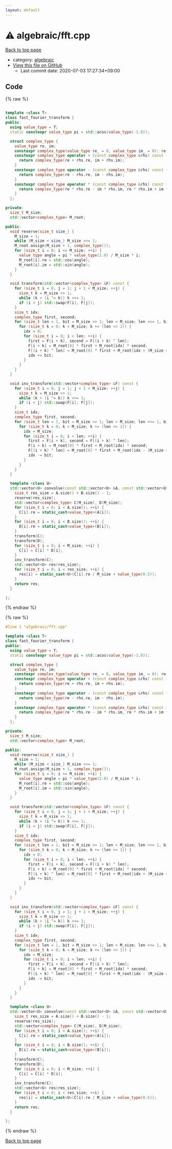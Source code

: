 ```yaml
---
layout: default
---
```


<!-- mathjax config similar to math.stackexchange -->
<script type="text/javascript" async
  src="https://cdnjs.cloudflare.com/ajax/libs/mathjax/2.7.5/MathJax.js?config=TeX-MML-AM_CHTML">
</script>
<script type="text/x-mathjax-config">
  MathJax.Hub.Config({
    TeX: { equationNumbers: { autoNumber: "AMS" }},
    tex2jax: {
      inlineMath: [ ['$','$'] ],
      processEscapes: true
    },
    "HTML-CSS": { matchFontHeight: false },
    displayAlign: "left",
    displayIndent: "2em"
  });
</script>

<script type="text/javascript" src="https://cdnjs.cloudflare.com/ajax/libs/jquery/3.4.1/jquery.min.js"></script>
<script src="https://cdn.jsdelivr.net/npm/jquery-balloon-js@1.1.2/jquery.balloon.min.js" integrity="sha256-ZEYs9VrgAeNuPvs15E39OsyOJaIkXEEt10fzxJ20+2I=" crossorigin="anonymous"></script>
<script type="text/javascript" src="../../assets/js/copy-button.js"></script>
<link rel="stylesheet" href="../../assets/css/copy-button.css" />


# :warning: algebraic/fft.cpp

<a href="../../index.html">Back to top page</a>

* category: <a href="../../index.html#c7f6ad568392380a8f4b4cecbaccb64c">algebraic</a>
* <a href="{{ site.github.repository_url }}/blob/master/algebraic/fft.cpp">View this file on GitHub</a>
    - Last commit date: 2020-07-03 17:27:34+09:00




## Code

<a id="unbundled"></a>
{% raw %}
```cpp

template <class T>
class fast_fourier_transform {
public:
  using value_type = T;
  static constexpr value_type pi = std::acos(value_type(-1.0));

  struct complex_type {
    value_type re, im;
    constexpr complex_type(value_type re_ = 0, value_type im_ = 0): re(re_), im(im_) { }
    constexpr complex_type operator + (const complex_type &rhs) const { 
      return complex_type(re + rhs.re, im + rhs.im); 
    }
    constexpr complex_type operator - (const complex_type &rhs) const { 
      return complex_type(re - rhs.re, im - rhs.im); 
    }
    constexpr complex_type operator * (const complex_type &rhs) const { 
      return complex_type(re * rhs.re - im * rhs.im, re * rhs.im + im * rhs.re); 
    }
  };

private:
  size_t M_size;
  std::vector<complex_type> M_root;

public:
  void reserve(size_t size_) {
    M_size = 1;
    while (M_size < size_) M_size <<= 1;
    M_root.assign(M_size + 1, complex_type());
    for (size_t i = 0; i <= M_size; ++i) {
      value_type angle = pi * value_type(2.0) / M_size * i;
      M_root[i].re = std::cos(angle);
      M_root[i].im = std::sin(angle);
    }
  }

  void transform(std::vector<complex_type> &F) const {
    for (size_t i = 0, j = 1; j + 1 < M_size; ++j) {
      size_t k = M_size >> 1;
      while (k > (i ^= k)) k >>= 1;
      if (i < j) std::swap(F[i], F[j]);
    }
    size_t idx;
    complex_type first, second;
    for (size_t len = 1, bit = M_size >> 1; len < M_size; len <<= 1, bit >>= 1) {
      for (size_t k = 0; k < M_size; k += (len << 1)) {
        idx = 0;
        for (size_t i = 0; i < len; ++i) {
          first = F[i + k], second = F[(i + k) ^ len];
          F[i + k] = M_root[0] * first + M_root[idx] * second;
          F[(i + k) ^ len] = M_root[0] * first + M_root[idx + (M_size >> 1)] * second;
          idx += bit;
        }
      }
    }
  }

  void inv_transform(std::vector<complex_type> &F) const {
    for (size_t i = 0, j = 1; j + 1 < M_size; ++j) {
      size_t k = M_size >> 1;
      while (k > (i ^= k)) k >>= 1;
      if (i < j) std::swap(F[i], F[j]);
    }
    size_t idx;
    complex_type first, second;
    for (size_t len = 1, bit = M_size >> 1; len < M_size; len <<= 1, bit >>= 1) {
      for (size_t k = 0; k < M_size; k += (len << 1)) {
        idx = M_size;
        for (size_t i = 0; i < len; ++i) {
          first = F[i + k], second = F[(i + k) ^ len];
          F[i + k] = M_root[0] * first + M_root[idx] * second;
          F[(i + k) ^ len] = M_root[0] * first + M_root[idx - (M_size >> 1)] * second;
          idx -= bit;
        }
      }
    }
  }

  template <class U>
  std::vector<U> convolve(const std::vector<U> &A, const std::vector<U> &B) {
    size_t res_size = A.size() + B.size() - 1;
    reserve(res_size);
    std::vector<complex_type> C(M_size), D(M_size);
    for (size_t i = 0; i < A.size(); ++i) {
      C[i].re = static_cast<value_type>(A[i]);
    }
    for (size_t i = 0; i < B.size(); ++i) {
      D[i].re = static_cast<value_type>(B[i]);
    }
    transform(C);
    transform(D);
    for (size_t i = 0; i < M_size; ++i) {
      C[i] = C[i] * D[i];
    }
    inv_transform(C);
    std::vector<U> res(res_size);
    for (size_t i = 0; i < res_size; ++i) {
      res[i] = static_cast<U>(C[i].re / M_size + value_type(0.5));
    }
    return res;
  }

};

```
{% endraw %}

<a id="bundled"></a>
{% raw %}
```cpp
#line 1 "algebraic/fft.cpp"

template <class T>
class fast_fourier_transform {
public:
  using value_type = T;
  static constexpr value_type pi = std::acos(value_type(-1.0));

  struct complex_type {
    value_type re, im;
    constexpr complex_type(value_type re_ = 0, value_type im_ = 0): re(re_), im(im_) { }
    constexpr complex_type operator + (const complex_type &rhs) const { 
      return complex_type(re + rhs.re, im + rhs.im); 
    }
    constexpr complex_type operator - (const complex_type &rhs) const { 
      return complex_type(re - rhs.re, im - rhs.im); 
    }
    constexpr complex_type operator * (const complex_type &rhs) const { 
      return complex_type(re * rhs.re - im * rhs.im, re * rhs.im + im * rhs.re); 
    }
  };

private:
  size_t M_size;
  std::vector<complex_type> M_root;

public:
  void reserve(size_t size_) {
    M_size = 1;
    while (M_size < size_) M_size <<= 1;
    M_root.assign(M_size + 1, complex_type());
    for (size_t i = 0; i <= M_size; ++i) {
      value_type angle = pi * value_type(2.0) / M_size * i;
      M_root[i].re = std::cos(angle);
      M_root[i].im = std::sin(angle);
    }
  }

  void transform(std::vector<complex_type> &F) const {
    for (size_t i = 0, j = 1; j + 1 < M_size; ++j) {
      size_t k = M_size >> 1;
      while (k > (i ^= k)) k >>= 1;
      if (i < j) std::swap(F[i], F[j]);
    }
    size_t idx;
    complex_type first, second;
    for (size_t len = 1, bit = M_size >> 1; len < M_size; len <<= 1, bit >>= 1) {
      for (size_t k = 0; k < M_size; k += (len << 1)) {
        idx = 0;
        for (size_t i = 0; i < len; ++i) {
          first = F[i + k], second = F[(i + k) ^ len];
          F[i + k] = M_root[0] * first + M_root[idx] * second;
          F[(i + k) ^ len] = M_root[0] * first + M_root[idx + (M_size >> 1)] * second;
          idx += bit;
        }
      }
    }
  }

  void inv_transform(std::vector<complex_type> &F) const {
    for (size_t i = 0, j = 1; j + 1 < M_size; ++j) {
      size_t k = M_size >> 1;
      while (k > (i ^= k)) k >>= 1;
      if (i < j) std::swap(F[i], F[j]);
    }
    size_t idx;
    complex_type first, second;
    for (size_t len = 1, bit = M_size >> 1; len < M_size; len <<= 1, bit >>= 1) {
      for (size_t k = 0; k < M_size; k += (len << 1)) {
        idx = M_size;
        for (size_t i = 0; i < len; ++i) {
          first = F[i + k], second = F[(i + k) ^ len];
          F[i + k] = M_root[0] * first + M_root[idx] * second;
          F[(i + k) ^ len] = M_root[0] * first + M_root[idx - (M_size >> 1)] * second;
          idx -= bit;
        }
      }
    }
  }

  template <class U>
  std::vector<U> convolve(const std::vector<U> &A, const std::vector<U> &B) {
    size_t res_size = A.size() + B.size() - 1;
    reserve(res_size);
    std::vector<complex_type> C(M_size), D(M_size);
    for (size_t i = 0; i < A.size(); ++i) {
      C[i].re = static_cast<value_type>(A[i]);
    }
    for (size_t i = 0; i < B.size(); ++i) {
      D[i].re = static_cast<value_type>(B[i]);
    }
    transform(C);
    transform(D);
    for (size_t i = 0; i < M_size; ++i) {
      C[i] = C[i] * D[i];
    }
    inv_transform(C);
    std::vector<U> res(res_size);
    for (size_t i = 0; i < res_size; ++i) {
      res[i] = static_cast<U>(C[i].re / M_size + value_type(0.5));
    }
    return res;
  }

};

```
{% endraw %}

<a href="../../index.html">Back to top page</a>

